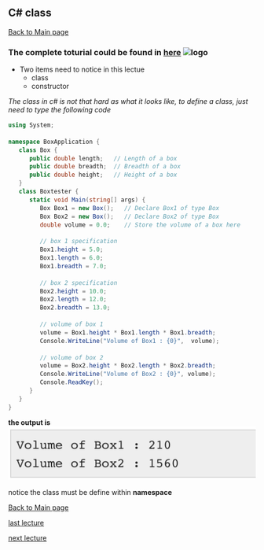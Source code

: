 ## C# class

 [Back to Main page](https://github.com/Dokidok1/new1000)

### The complete toturial could be found in **[here](https://www.tutorialspoint.com/csharp/csharp_classes.htm)** ![logo](https://www.tutorialspoint.com/csharp/images/logo.png)


* Two items need to notice in this lectue
  * class
  * constructor
  
*The class in c# is not that hard as what it looks like, to define a class, just need to type the following code*

```c#
using System;

namespace BoxApplication {
   class Box {
      public double length;   // Length of a box
      public double breadth;  // Breadth of a box
      public double height;   // Height of a box
   }
   class Boxtester {
      static void Main(string[] args) {
         Box Box1 = new Box();   // Declare Box1 of type Box
         Box Box2 = new Box();   // Declare Box2 of type Box
         double volume = 0.0;    // Store the volume of a box here

         // box 1 specification
         Box1.height = 5.0;
         Box1.length = 6.0;
         Box1.breadth = 7.0;

         // box 2 specification
         Box2.height = 10.0;
         Box2.length = 12.0;
         Box2.breadth = 13.0;
           
         // volume of box 1
         volume = Box1.height * Box1.length * Box1.breadth;
         Console.WriteLine("Volume of Box1 : {0}",  volume);

         // volume of box 2
         volume = Box2.height * Box2.length * Box2.breadth;
         Console.WriteLine("Volume of Box2 : {0}", volume);
         Console.ReadKey();
      }
   }
}
```

**the output is**
![class output](https://github.com/Dokidok1/new1000/blob/master/images/class.png)

notice the class must be define within **namespace**



 [Back to Main page](https://github.com/Dokidok1/new1000)
 
 [last lecture](https://github.com/Dokidok1/new1000/blob/master/md_files/c%23_basic.md)
 
 [next lecture](https://github.com/Dokidok1/new1000/blob/master/md_files/c%23_random.md)

